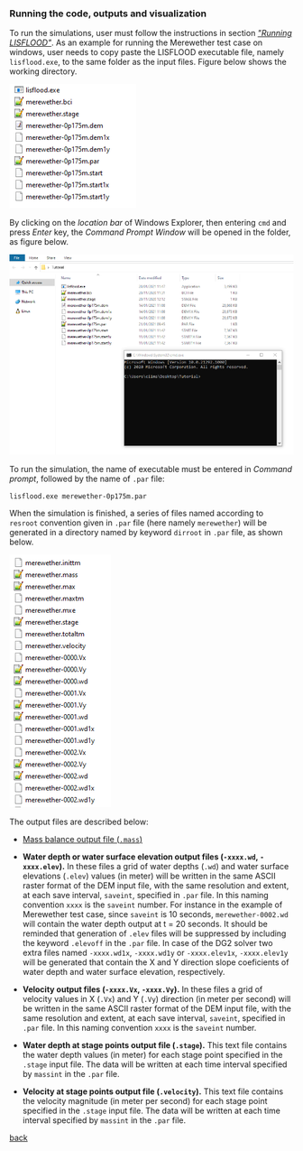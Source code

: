 ### Running the code, outputs and visualization

To run the simulations, user must follow the instructions in section [*"Running LISFLOOD"*](). As an example for running the Merewether test case on windows, user needs to copy paste the LISFLOOD executable file, namely `lisflood.exe`, to the same folder as the input files. Figure below shows the working directory.

![image](/Figures/mer12.png)

By clicking on the *location bar* of Windows Explorer, then entering `cmd` and press *Enter* key, the *Command Prompt Window* will be opened in the folder, as figure below.

![image](/Figures/mer13.png)

To run the simulation, the name of executable must be entered in *Command prompt*, followed by the name of `.par` file: 
```
lisflood.exe merewether-0p175m.par   
```

When the simulation is finished, a series of files named according to `resroot` convention given in `.par` file (here namely `merewether`) will be generated in a directory named by keyword `dirroot` in `.par` file, as shown below.

![image](/Figures/mer15.png)

The output files are described below:

- [Mass balance output file (`.mass`)](/Merewether3-1) 
  
- **Water depth or water surface elevation output files (`-xxxx.wd`, `-xxxx.elev`).** In these files a grid of water depths (`.wd`) and water surface elevations (`.elev`) values (in meter) will be written in the same ASCII raster format of the DEM input file, with the same resolution and extent, at each save interval, `saveint`, specified in `.par` file. In this naming convention `xxxx` is the `saveint` number. For instance in the example of Merewether test case, since `saveint` is 10 seconds, `merewether-0002.wd` will contain the water depth output at t = 20 seconds. It should be reminded that generation of `.elev` files will be suppressed by including the keyword `.elevoff` in the `.par` file. In case of the DG2 solver two extra files named `-xxxx.wd1x`, `-xxxx.wd1y` or `-xxxx.elev1x`, `-xxxx.elev1y` will be generated that contain the X and Y direction slope coeficients of water depth and water surface elevation, respectively.

- **Velocity output files (`-xxxx.Vx`, `-xxxx.Vy`).** In these files a grid of velocity values in X (`.Vx`) and Y (`.Vy`) direction (in meter per second) will be written in the same ASCII raster format of the DEM input file, with the same resolution and extent, at each save interval, `saveint`, specified in `.par` file. In this naming convention `xxxx` is the `saveint` number.

- **Water depth at stage points output file (`.stage`).** This text file contains the water depth values (in meter) for each stage point specified in the `.stage` input file. The data will be written at each time interval specified by `massint` in the `.par` file.

- **Velocity at stage points output file (`.velocity`).** This text file contains the velocity magnitude (in meter per second) for each stage point specified in the `.stage` input file. The data will be written at each time interval specified by `massint` in the `.par` file.

[back](/Merewether.md)
